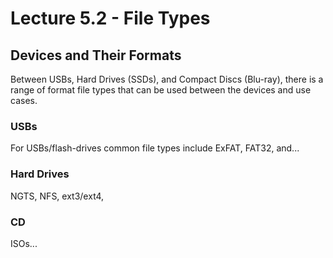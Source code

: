# Lecture 5.2 - File Types

## Devices and Their Formats
Between USBs, Hard Drives (SSDs), and Compact Discs (Blu-ray), there is a range of format file types that can be used between the devices and use cases.

### USBs
For USBs/flash-drives common file types include ExFAT, FAT32, and...

### Hard Drives
NGTS, NFS, ext3/ext4,

### CD
ISOs...
